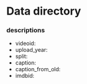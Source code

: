 # Data directory

### descriptions
- videoid:
- upload_year:
- split:
- caption:
- caption_from_old:
- imdbid: